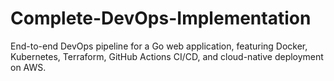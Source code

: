 # Complete-DevOps-Implementation
End-to-end DevOps pipeline for a Go web application, featuring Docker, Kubernetes, Terraform, GitHub Actions CI/CD, and cloud-native deployment on AWS.

